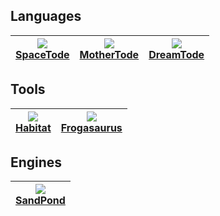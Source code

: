 ## Languages
| <a href="https://l2wilson94.gitbook.io/spacetode"><img src="http://todepond.com/IMG/SpaceTode@0.25x.png"><br>SpaceTode</a> | <a href="https://l2wilson94.gitbook.io/mothertode"><img src="http://todepond.com/IMG/MotherTode@0.25x.png"><br>MotherTode</a> | <a href="https://l2wilson94.gitbook.io/dreamtode"><img src="http://todepond.com/IMG/DreamTode@0.25x.png"><br>DreamTode</a> |
|:-----------------------------------------------------------------------:|----------------|---------------|

## Tools
| <a href="https://l2wilson94.gitbook.io/habitat"><img src="http://todepond.com/IMG/Habitat@0.25x.png"><br>Habitat</a> | <a href="https://github.com/l2wilson94/Frogasaurus"><img src="http://todepond.com/IMG/Frogasaurus@0.25x.png"><br>Frogasaurus</a> |
|:-----------------------------------------------------------------------:|----------------|

## Engines
| <a href="https://sandpond.cool"><img src="http://todepond.com/IMG/SandPond@0.25x.png"><br>SandPond</a> |
|:-----------------------------------------------------------------------:|
